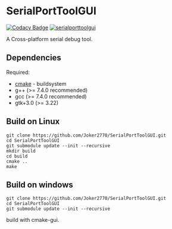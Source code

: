 # SerialPortToolGUI

[![Codacy Badge](https://api.codacy.com/project/badge/Grade/3efc027964764539b02e58ae1b8ba422)](https://app.codacy.com/gh/Joker2770/SerialPortToolGUI?utm_source=github.com&utm_medium=referral&utm_content=Joker2770/SerialPortToolGUI&utm_campaign=Badge_Grade_Settings)
[![serialporttoolgui](https://snapcraft.io/serialporttoolgui/badge.svg)](https://snapcraft.io/serialporttoolgui)

A Cross-platform serial debug tool.

## Dependencies
Required:
* [cmake](http://www.cmake.org) - buildsystem
* g++ (>= 7.4.0 recommended)
* gcc (>= 7.4.0 recommended)
* gtk+3.0 (>= 3.22)

## Build on Linux
~~~
git clone https://github.com/Joker2770/SerialPortToolGUI.git
cd SerialPortToolGUI
git submodule update --init --recursive
mkdir build
cd build
cmake ..
make
~~~

## Build on windows
~~~
git clone https://github.com/Joker2770/SerialPortToolGUI.git
cd SerialPortToolGUI
git submodule update --init --recursive
~~~
build with cmake-gui.
